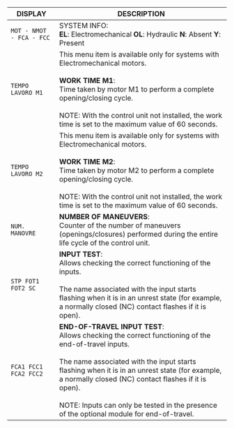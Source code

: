 | DISPLAY | DESCRIPTION |
| --- | --- |
| `MOT - NMOT - FCA - FCC` | SYSTEM INFO:<br>**EL**: Electromechanical **OL**: Hydraulic **N**: Absent **Y**: Present |
| `TEMPO LAVORO M1` | This menu item is available only for systems with Electromechanical motors.<br><br>**WORK TIME M1**: <br>Time taken by motor M1 to perform a complete opening/closing cycle.<br><br>NOTE: With the control unit not installed, the work time is set to the maximum value of 60 seconds. |
| `TEMPO LAVORO M2` | This menu item is available only for systems with Electromechanical motors.<br><br>**WORK TIME M2**: <br>Time taken by motor M2 to perform a complete opening/closing cycle.<br><br>NOTE: With the control unit not installed, the work time is set to the maximum value of 60 seconds. |
| `NUM. MANOVRE` | **NUMBER OF MANEUVERS**: <br>Counter of the number of maneuvers (openings/closures) performed during the entire life cycle of the control unit. |
| `STP FOT1 FOT2 SC` | **INPUT TEST**: <br>Allows checking the correct functioning of the inputs.<br><br>The name associated with the input starts flashing when it is in an unrest state (for example, a normally closed (NC) contact flashes if it is open). |
| `FCA1 FCC1 FCA2 FCC2` | **END-OF-TRAVEL INPUT TEST**: <br>Allows checking the correct functioning of the end-of-travel inputs.<br><br>The name associated with the input starts flashing when it is in an unrest state (for example, a normally closed (NC) contact flashes if it is open).<br><br>NOTE: Inputs can only be tested in the presence of the optional module for end-of-travel. |
